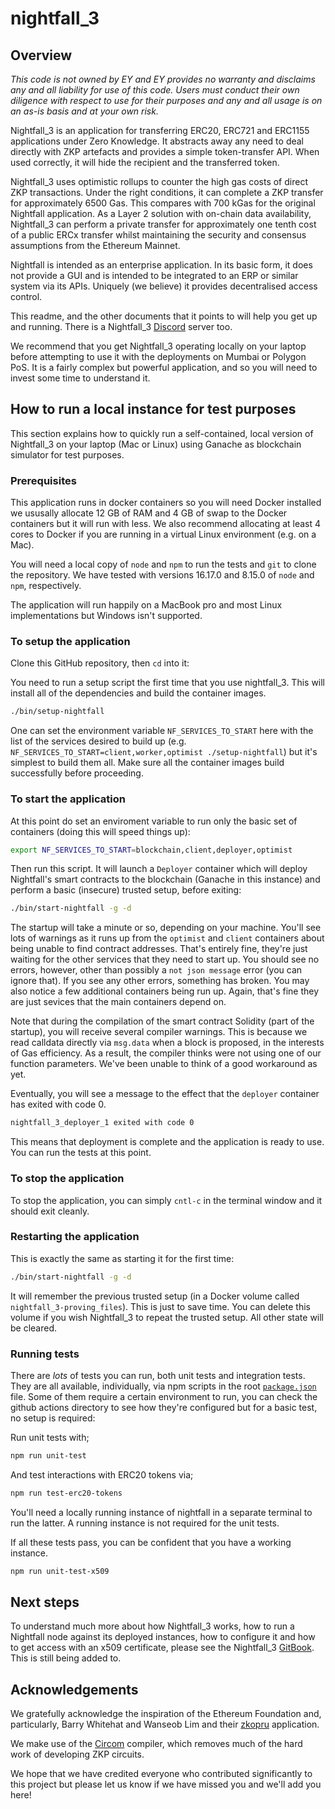 # nightfall_3

## Overview

_This code is not owned by EY and EY provides no warranty and disclaims any and all liability for use of this code. Users must conduct their own diligence with respect to use for their purposes and any and all usage is on an as-is basis and at your own risk._

Nightfall_3 is an application for transferring ERC20, ERC721 and ERC1155 applications under Zero Knowledge. It abstracts away any need to deal directly with ZKP artefacts and provides a simple token-transfer API. When used correctly, it will hide the recipient and the transferred token.

Nightfall_3 uses optimistic rollups to counter the high gas costs of direct ZKP transactions. Under the right conditions, it can complete a ZKP transfer for approximately 6500 Gas. This compares with 700 kGas for the original Nightfall application. As a Layer 2 solution with on-chain data availability, Nightfall_3 can perform a private transfer for approximately one tenth cost of a public ERCx transfer whilst maintaining the security and consensus assumptions from the Ethereum Mainnet.

Nightfall is intended as an enterprise application. In its basic form, it does not provide a GUI and is intended to be integrated to an ERP or similar system via its APIs. Uniquely (we believe) it provides decentralised access control.

This readme, and the other documents that it points to will help you get up and running. There is a Nightfall_3 [Discord](https://discord.gg/EE8CrJ63vP) server too.

We recommend that you get Nightfall_3 operating locally on your laptop before attempting to use it with the deployments on Mumbai or Polygon PoS. It is a fairly complex but powerful application, and so you will need to invest some time to understand it.

## How to run a local instance for test purposes

This section explains how to quickly run a self-contained, local version of Nightfall_3 on your laptop (Mac or Linux) using Ganache as blockchain simulator for test purposes.

### Prerequisites

This application runs in docker containers so you will need Docker installed we ususally allocate 12 GB of RAM and 4 GB of swap to the Docker containers but it will run with less. We also recommend allocating at least 4 cores to Docker if you are running in a virtual Linux environment (e.g. on a Mac).

You will need a local copy of `node` and `npm` to run the tests and `git` to clone the repository. We have tested with versions 16.17.0 and 8.15.0 of `node` and `npm`, respectively.

The application will run happily on a MacBook pro and most Linux implementations but Windows isn't supported.

### To setup the application

Clone this GitHub repository, then `cd` into it:

You need to run a setup script the first time that you use nightfall_3. This will install all of the dependencies and build the container images.

```sh
./bin/setup-nightfall
```

One can set the environment variable `NF_SERVICES_TO_START` here with the list of the services desired to build up (e.g. `NF_SERVICES_TO_START=client,worker,optimist ./setup-nightfall`) but it's simplest to build them all. Make sure all the container images build successfully before proceeding.

### To start the application

At this point do set an enviroment variable to run only the basic set of containers (doing this will speed things up):

```sh
export NF_SERVICES_TO_START=blockchain,client,deployer,optimist
```

Then run this script. It will launch a `Deployer` container which will deploy Nightfall's smart contracts to the blockchain (Ganache in this instance) and perform a basic (insecure) trusted setup, before exiting:

```sh
./bin/start-nightfall -g -d
```

The startup will take a minute or so, depending on your machine. You'll see lots of warnings as it runs up from the `optimist` and `client` containers about being unable to find contract addresses. That's entirely fine, they're just waiting for the other services that they need to start up. You should see no errors, however, other than possibly a `not json message` error (you can ignore that). If you see any other errors, something has broken. You may also notice a few additional containers being run up.  Again, that's fine they are just sevices that the main containers depend on.

Note that during the compilation of the smart contract Solidity (part of the startup), you will receive several compiler warnings. This is because we read calldata directly via `msg.data` when a block is proposed, in the interests of Gas efficiency. As a result, the compiler thinks were not using one of our function parameters. We've been unable to think of a good workaround as yet.

Eventually, you will see a message to the effect that the `deployer` container has exited with code 0.

```sh
nightfall_3_deployer_1 exited with code 0
```

This means that deployment is complete and the application is ready to use. You can run the tests at this point.

### To stop the application

To stop the application, you can simply `cntl-c` in the terminal window and it should exit cleanly.

### Restarting the application

This is exactly the same as starting it for the first time:

```sh
./bin/start-nightfall -g -d
```

It will remember the previous trusted setup (in a Docker volume called `nightfall_3-proving_files`). This is just to save time. You can delete this volume if you wish Nightfall_3 to repeat the trusted setup. All other state will be cleared.

### Running tests

There are _lots_ of tests you can run, both unit tests and integration tests. They are all available, individually, via npm scripts in the root [`package.json`](./package.json) file. Some of them require a certain environment to run, you can check the github actions directory to see how they're configured but for a basic test, no setup is required:

Run unit tests with;

```sh
npm run unit-test
```

And test interactions with ERC20 tokens via;

```sh
npm run test-erc20-tokens
```

You'll need a locally running instance of nightfall in a separate terminal to run the latter.  A running instance is not required for the unit tests.

If all these tests pass, you can be confident that you have a working instance.

```sh
npm run unit-test-x509
```

## Next steps

To understand much more about how Nightfall_3 works, how to run a Nightfall node against its deployed instances, how to configure it and how to get access with an x509 certificate, please see the Nightfall_3 [GitBook](https://westlad.gitbook.io/nightfall_3/). This is still being added to.

## Acknowledgements

We gratefully acknowledge the inspiration of the Ethereum Foundation and, particularly, Barry Whitehat and Wanseob Lim and their [zkopru](https://ethresear.ch/t/zkopru-zk-optimistic-rollup-for-private-transactions/7717) application.

We make use of the [Circom](https://docs.circom.io/) compiler, which removes much of the hard work of developing ZKP circuits.

We hope that we have credited everyone who contributed significantly to this project but please let us know if we have missed you and we'll add you here!
